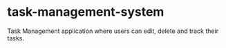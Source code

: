 # task-management-system
Task Management application where users can edit, delete and track their tasks. 
